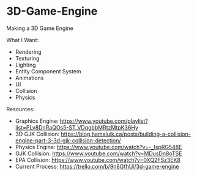 # 3D-Game-Engine
Making a 3D Game Engine

What I Want:
- Rendering
- Texturing
- Lighting
- Entity Component System
- Animations
- UI
- Collision
- Physics

Resources:
- Graphics Engine: https://www.youtube.com/playlist?list=PLv8DnRaQOs5-ST_VDqgbbMRtzMtpK36Hy
- 3D GJK Collision: https://blog.hamaluik.ca/posts/building-a-collision-engine-part-3-3d-gjk-collision-detection/
- Physics Engine: https://www.youtube.com/watch?v=-_IspRG548E
- GJK Collision: https://www.youtube.com/watch?v=MDusDn8oTSE
- EPA Collision: https://www.youtube.com/watch?v=0XQ2FSz3EK8
- Current Process: https://trello.com/b/9n8GfhUi/3d-game-engine
